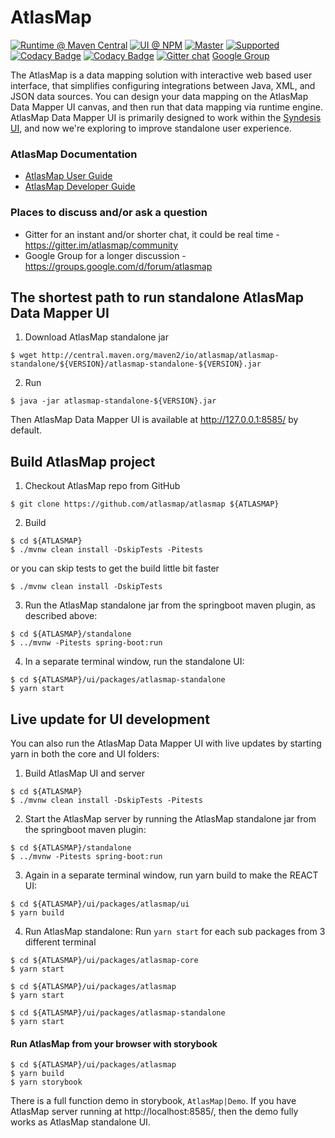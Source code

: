 # AtlasMap

[![Runtime @ Maven Central](https://maven-badges.herokuapp.com/maven-central/io.atlasmap/atlas-parent/badge.svg?style=flat-square)](https://maven-badges.herokuapp.com/maven-central/io.atlasmap/atlas-parent/)
[![UI @ NPM](https://badge.fury.io/js/%40atlasmap%2Fatlasmap.svg)](https://badge.fury.io/js/%40atlasmap%2Fatlasmap)
[![Master](https://github.com/atlasmap/atlasmap/actions/workflows/master.yml/badge.svg)](https://github.com/atlasmap/atlasmap/actions/workflows/master.yml)
[![Supported](https://github.com/atlasmap/atlasmap/actions/workflows/supported-build.yml/badge.svg)](https://github.com/atlasmap/atlasmap/actions/workflows/supported-build.yml)
[![Codacy Badge](https://api.codacy.com/project/badge/Grade/4acba1646e0a4cbabac3a76ad5df4df7)](https://www.codacy.com/app/atlasmapio/atlasmap?utm_source=github.com&amp;utm_medium=referral&amp;utm_content=atlasmap/atlasmap&amp;utm_campaign=Badge_Grade)
[![Codacy Badge](https://api.codacy.com/project/badge/Coverage/4acba1646e0a4cbabac3a76ad5df4df7)](https://www.codacy.com/app/atlasmapio/atlasmap?utm_source=github.com&utm_medium=referral&utm_content=atlasmap/atlasmap&utm_campaign=Badge_Coverage)
[![Gitter chat](https://badges.gitter.im/atlasmap/community.png)](https://gitter.im/atlasmap/community)
[Google Group](https://groups.google.com/d/forum/atlasmap)


The AtlasMap is a data mapping solution with interactive web based user interface, that simplifies configuring integrations between Java, XML, and JSON data sources. You can design your data mapping on the AtlasMap Data Mapper UI canvas, and then run that data mapping via runtime engine. AtlasMap Data Mapper UI is primarily designed to work within the [Syndesis UI](https://syndesis.io/), and now we're exploring to improve standalone user experience.

### AtlasMap Documentation
* [AtlasMap User Guide](http://docs.atlasmap.io/)
* [AtlasMap Developer Guide](http://docs.atlasmap.io/developer-guide)

### Places to discuss and/or ask a question
* Gitter for an instant and/or shorter chat, it could be real time - https://gitter.im/atlasmap/community
* Google Group for a longer discussion - https://groups.google.com/d/forum/atlasmap



## The shortest path to run standalone AtlasMap Data Mapper UI

1. Download AtlasMap standalone jar
```
$ wget http://central.maven.org/maven2/io/atlasmap/atlasmap-standalone/${VERSION}/atlasmap-standalone-${VERSION}.jar
```

2. Run
```
$ java -jar atlasmap-standalone-${VERSION}.jar
```

Then AtlasMap Data Mapper UI is available at http://127.0.0.1:8585/ by default.

## Build AtlasMap project

1. Checkout AtlasMap repo from GitHub
```
$ git clone https://github.com/atlasmap/atlasmap ${ATLASMAP}
```

2. Build
```
$ cd ${ATLASMAP}
$ ./mvnw clean install -DskipTests -Pitests
```
or you can skip tests to get the build little bit faster
```
$ ./mvnw clean install -DskipTests
```
3. Run the AtlasMap standalone jar from the springboot maven plugin, as described above:
```
$ cd ${ATLASMAP}/standalone
$ ../mvnw -Pitests spring-boot:run
```

4. In a separate terminal window, run the standalone UI:
```
$ cd ${ATLASMAP}/ui/packages/atlasmap-standalone
$ yarn start
```

## Live update for UI development

You can also run the AtlasMap Data Mapper UI with live updates by starting yarn in both the core and UI folders:

1. Build AtlasMap UI and server
```
$ cd ${ATLASMAP}
$ ./mvnw clean install -DskipTests -Pitests
```
2. Start the AtlasMap server by running the AtlasMap standalone jar from the springboot maven plugin:
```
$ cd ${ATLASMAP}/standalone
$ ../mvnw -Pitests spring-boot:run
```
3. Again in a separate terminal window, run yarn build to make the REACT UI:
```
$ cd ${ATLASMAP}/ui/packages/atlasmap/ui
$ yarn build
```
4.  Run AtlasMap standalone:
Run `yarn start` for each sub packages from 3 different terminal
```
$ cd ${ATLASMAP}/ui/packages/atlasmap-core
$ yarn start
```
```
$ cd ${ATLASMAP}/ui/packages/atlasmap
$ yarn start
```
```
$ cd ${ATLASMAP}/ui/packages/atlasmap-standalone
$ yarn start
```
#### Run AtlasMap from your browser with storybook
```
$ cd ${ATLASMAP}/ui/packages/atlasmap
$ yarn build
$ yarn storybook
```
There is a full function demo in storybook, `AtlasMap|Demo`. If you have AtlasMap server running at http://localhost:8585/, 
then the demo fully works as AtlasMap standalone UI.

